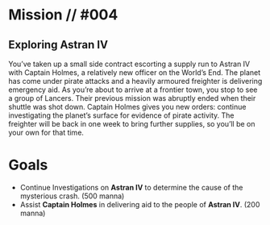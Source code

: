 # Mission // #004
## Exploring Astran IV

You’ve taken up a small side contract escorting a supply run to Astran IV with Captain Holmes, a relatively new officer on the World’s End. The planet has come under pirate attacks and a heavily armoured freighter is delivering emergency aid. As you’re about to arrive at a frontier town, you stop to see a group of Lancers. 
Their previous mission was abruptly ended when their shuttle was shot down. Captain Holmes gives you new orders: continue investigating the planet’s surface for evidence of pirate activity. The freighter will be back in one week to bring further supplies, so you’ll be on your own for that time.

# Goals
- Continue Investigations on **Astran IV** to determine the cause of the mysterious crash. (500 manna)
- Assist **Captain Holmes** in delivering aid to the people of **Astran IV**. (200 manna)
